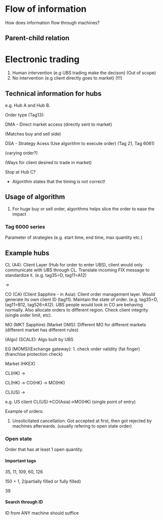 # Flow of information

How does information flow through machines?

## Parent-child relation

# Electronic trading

1. Human intervention (e.g UBS trading make the decison) (Out of scope)
2. No intervention (e.g client directly goes to market) (!!!)

## Technical information for hubs

e.g. Hub A and Hub B.

Order type (Tag13): 

DMA - Direct market access (directly sent to market)

(Matches buy and sell side)

DSA - Strategy Acess (Use algorithm to execute order) (Tag 21, Tag 6061)

(varying order?)

(Ways for client desired to trade in market)


Stop at Hub C?

- Algorithm states that the timing is not correct!

## Usage of algorithm

1. For huge buy or sell order, algorithms helps slice the order to ease the impact

### Tag 6000 series

Parameter of strategies (e.g. start time, end time, max quantity etc.)


## Example hubs

CL (A4): Client Layer (Hub for order to enter UBS), client would only communicate with UBS through CL. Translate incoming FIX message to standardize it. (e.g. tag35=D, tag11=A12)

->

CO (CA) (Client Sapphire - in Asia): Client order management layer. Would generate its own client ID (tag11). Maintain the state of order. (e.g. tag35=D, tag11=B12, tag526=A12). UBS people would look in CO are behaving normally. Also allocate orders to different region. Check client integrity (single order limit, etc).

MO (MKT Sapphire) (Market OMS): Different MO for different markets (different market has different rules)

(Algo) (SCALE): Algo built by UBS

EG (MOMS)(Exchange gateway): 1. check order validity (fat finger) (franchise protection check)

Market (HKEX)


CL(HK) ->

CL(HK) -> CO(HK) -> MO(HK)

CL(US) -> 

e.g. US client CL(US)->CO(Asia)->MO(HK) (single point of entry)

Example of orders:

1. Unsolicitated cancellation: Got accepted at first, then got rejected by machines afterwards. (usually refering to open state order)


### Open state

Order that has at least 1 open quantity.


#### Important tags

35, 11, 109, 60, 126

150 = 1, 2(partially filled or fully filled)

39

#### Search through ID

ID from ANY machine should suffice
